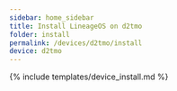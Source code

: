 ```yaml
---
sidebar: home_sidebar
title: Install LineageOS on d2tmo
folder: install
permalink: /devices/d2tmo/install
device: d2tmo
---
```

{% include templates/device_install.md %}
